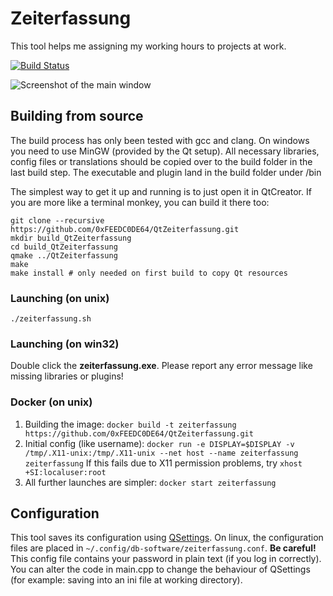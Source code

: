 # Zeiterfassung
This tool helps me assigning my working hours to projects at work.

[![Build Status](https://travis-ci.org/0xFEEDC0DE64/QtZeiterfassung.svg?branch=master)](https://travis-ci.org/0xFEEDC0DE64/QtZeiterfassung)

![Screenshot of the main window](https://raw.githubusercontent.com/0xFEEDC0DE64/QtZeiterfassung/master/screenshot.png)

## Building from source
The build process has only been tested with gcc and clang. On windows you need to use MinGW (provided by the Qt setup). All necessary libraries, config files or translations should be copied over to the build folder in the last build step. The executable and plugin land in the build folder under /bin

The simplest way to get it up and running is to just open it in QtCreator. If you are more like a terminal monkey, you can build it there too:
```
git clone --recursive https://github.com/0xFEEDC0DE64/QtZeiterfassung.git
mkdir build_QtZeiterfassung
cd build_QtZeiterfassung
qmake ../QtZeiterfassung
make
make install # only needed on first build to copy Qt resources
```

### Launching (on unix)
```
./zeiterfassung.sh
```

### Launching (on win32)
Double click the **zeiterfassung.exe**. Please report any error message like missing libraries or plugins!

### Docker (on unix)
1. Building the image: `docker build -t zeiterfassung https://github.com/0xFEEDC0DE64/QtZeiterfassung.git`
2. Initial config (like username): `docker run -e DISPLAY=$DISPLAY -v /tmp/.X11-unix:/tmp/.X11-unix --net host --name zeiterfassung zeiterfassung`
   If this fails due to X11 permission problems, try `xhost +SI:localuser:root`
3. All further launches are simpler: `docker start zeiterfassung`

## Configuration
This tool saves its configuration using [QSettings](https://doc.qt.io/qt-5/qsettings.html). On linux, the configuration files are placed in `~/.config/db-software/zeiterfassung.conf`. **Be careful!** This config file contains your password in plain text (if you log in correctly). You can alter the code in main.cpp to change the behaviour of QSettings (for example: saving into an ini file at working directory).
